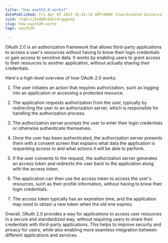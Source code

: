 ```yaml
---
title: "how oauth2.0 works?"
datePublished: Fri Apr 07 2023 16:41:14 GMT+0000 (Coordinated Universal Time)
cuid: clg6rxj6x000c0ak14rgpgxeg
slug: how-oauth20-works
tags: oauth20

---
```


OAuth 2.0 is an authorization framework that allows third-party applications to access a user's resources without having to know their login credentials or gain access to sensitive data. It works by enabling users to grant access to their resources to another application, without actually sharing their credentials.

Here's a high-level overview of how OAuth 2.0 works:

1. The user initiates an action that requires authorization, such as logging into an application or accessing a protected resource.
    
2. The application requests authorization from the user, typically by redirecting the user to an authorization server, which is responsible for handling the authorization process.
    
3. The authorization server prompts the user to enter their login credentials or otherwise authenticate themselves.
    
4. Once the user has been authenticated, the authorization server presents them with a consent screen that explains what data the application is requesting access to and what actions it will be able to perform.
    
5. If the user consents to the request, the authorization server generates an access token and redirects the user back to the application along with the access token.
    
6. The application can then use the access token to access the user's resources, such as their profile information, without having to know their login credentials.
    
7. The access token typically has an expiration time, and the application may need to obtain a new token when the old one expires.
    

Overall, OAuth 2.0 provides a way for applications to access user resources in a secure and standardized way, without requiring users to share their credentials with third-party applications. This helps to improve security and privacy for users, while also enabling more seamless integration between different applications and services.